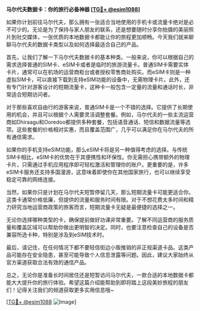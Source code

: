 **马尔代夫数据卡：你的旅行必备神器 [[TG💪+ @esim1088](https://t.me/s/esim1088)]**

如果你计划前往马尔代夫，那么拥有一张适合当地使用的手机卡或流量卡绝对是必不可少的。无论是为了保持与家人朋友的联系，还是想要随时分享你拍摄的美丽照片到社交媒体，一张优质的本地数据卡都能让你的旅程更加顺畅。今天我们就来聊聊马尔代夫的数据卡类型以及如何选择最适合自己的产品。

首先，让我们了解一下马尔代夫数据卡的基本种类。一般来说，你可以根据自己的需求选择普通的SIM卡、eSIM卡或者是临时的旅游流量卡。普通SIM卡需要实体卡片，通常可以在机场的运营商柜台或者授权零售商处购买。而eSIM卡则是一种虚拟SIM卡，可以直接下载到支持eSIM功能的设备中，无需物理卡片。此外，还有专门针对游客设计的短期流量卡，这种卡一般包含一定量的流量和通话时长，非常适合短期访问者。

对于那些喜欢自由行的游客来说，普通SIM卡是一个不错的选择。它提供了长期使用的机会，并且可以根据个人需要灵活调整套餐。例如，马尔代夫的一些主流运营商如Dhiraagu和Ooredoo都提供多种套餐，包括语音通话、短信和数据流量等选项。这些套餐的价格相对实惠，而且覆盖范围广，几乎可以满足你在马尔代夫的所有通信需求。

如果你的手机支持eSIM功能，那么eSIM卡将是另一种值得考虑的选择。与传统SIM卡相比，eSIM卡的优势在于其便携性和环保性。你无需担心携带额外的物理卡片，只需通过手机应用程序即可轻松激活和管理你的账户。更重要的是，许多eSIM卡服务还支持多国漫游，这意味着即使你在其他国家旅行，也可以继续享受稳定可靠的网络连接。

当然，如果你只是计划在马尔代夫短暂停留几天，那么短期流量卡可能更适合你。这类卡通常价格低廉，但提供的流量和服务时间有限。对于不想花费太多时间和精力研究当地运营商政策的旅客而言，短期流量卡无疑是最便捷的选择之一。

无论你选择哪种类型的卡，确保提前做好功课非常重要。了解不同运营商的服务质量和覆盖区域可以帮助你做出更明智的决定。同时，也要注意检查自己的设备是否兼容所选卡种，特别是涉及到eSIM技术时。

最后，请记住，在任何情况下都不要轻信街边小贩推销的非正规渠道卡品。这类产品可能存在安全隐患，甚至可能导致个人信息泄露等问题。因此，建议大家始终从官方渠道获取合法有效的通信产品。

总之，无论你是准备长时间居住还是短暂访问马尔代夫，一款合适的本地数据卡都能大大提升你的旅行体验。希望这篇介绍能帮助到即将踏上这段美妙旅程的朋友们！记得关注我们的频道获取更多实用信息哦~

[[TG💪+ @esim1088](https://t.me/s/esim1088) ![Image](https://i.postimg.cc/4NQfJmqS/Snipaste-2025-05-13-00-14-12.png)]